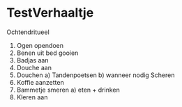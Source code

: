 # TestVerhaaltje
Ochtendritueel
1) Ogen opendoen
2) Benen uit bed gooien
3) Badjas aan
4) Douche aan
5) Douchen
  a) Tandenpoetsen
  b) wanneer nodig Scheren
6) Koffie aanzetten
7) Bammetje smeren
  a) eten + drinken
8) Kleren aan
